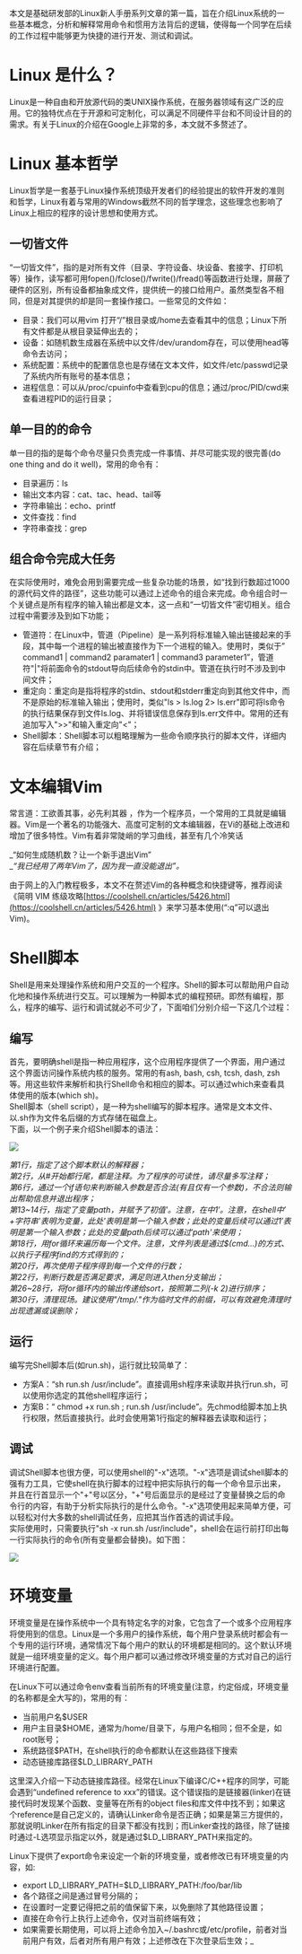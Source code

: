 本文是基础研发部的Linux新人手册系列文章的第一篇，旨在介绍Linux系统的一些基本概念，分析和解释常用命令和惯用方法背后的逻辑，使得每一个同学在后续的工作过程中能够更为快捷的进行开发、测试和调试。

# Linux 是什么？

Linux是一种自由和开放源代码的类UNIX操作系统，在服务器领域有这广泛的应用。它的独特优点在于开源和可定制化，可以满足不同硬件平台和不同设计目的的需求。有关于Linux的介绍在Google上非常的多，本文就不多赘述了。

# Linux 基本哲学

Linux哲学是一套基于Linux操作系统顶级开发者们的经验提出的软件开发的准则和哲学，Linux有着与常用的Windows截然不同的哲学理念，这些理念也影响了Linux上相应的程序的设计思想和使用方式。

## 一切皆文件

“一切皆文件”，指的是对所有文件（目录、字符设备、块设备、套接字、打印机等）操作，读写都可用fopen()/fclose()/fwrite()/fread()等函数进行处理，屏蔽了硬件的区别，所有设备都抽象成文件，提供统一的接口给用户。虽然类型各不相同，但是对其提供的却是同一套操作接口。一些常见的文件如：  
- 目录：我们可以用vim 打开“/”根目录或/home去查看其中的信息；Linux下所有文件都是从根目录延伸出去的；  
- 设备：如随机数生成器在系统中以文件/dev/urandom存在，可以使用head等命令去访问；  
- 系统配置：系统中的配置信息也是存储在文本文件，如文件/etc/passwd记录了系统内所有账号的基本信息；  
- 进程信息：可以从/proc/cpuinfo中查看到cpu的信息；通过/proc/PID/cwd来查看进程PID的运行目录；

## 单一目的的命令

单一目的指的是每个命令尽量只负责完成一件事情、并尽可能实现的很完善(do one thing and do it well)，常用的命令有：  
- 目录遍历：ls  
- 输出文本内容：cat、tac、head、tail等  
- 字符串输出：echo、printf  
- 文件查找：find  
- 字符串查找：grep

## 组合命令完成大任务

在实际使用时，难免会用到需要完成一些复杂功能的场景，如“找到行数超过1000的源代码文件的路径”，这些功能可以通过上述命令的组合来完成。命令组合时一个关键点是所有程序的输入输出都是文本，这一点和“一切皆文件”密切相关。组合过程中需要涉及到如下功能；  
- 管道符：在Linux中，管道（Pipeline）是一系列将标准输入输出链接起来的手段，其中每一个进程的输出被直接作为下一个进程的输入。使用时，类似于” command1 | command2 paramater1 | command3 parameter1”，管道符"|"将前面命令的stdout导向后续命令的stdin中。管道在执行时不涉及到中间文件；  
- 重定向：重定向是指将程序的stdin、stdout和stderr重定向到其他文件中，而不是原始的标准输入输出；使用时，类似"ls > ls.log 2> ls.err"即可将ls命令的执行结果保存到文件ls.log、并将错误信息保存到ls.err文件中。常用的还有追加写入">>"和输入重定向"<"；  
- Shell脚本：Shell脚本可以粗略理解为一些命令顺序执行的脚本文件，详细内容在后续章节有介绍；

# 文本编辑Vim

常言道：工欲善其事，必先利其器 ，作为一个程序员，一个常用的工具就是编辑器。Vim是一个著名的功能强大、高度可定制的文本编辑器，在Vi的基础上改进和增加了很多特性。Vim有着非常陡峭的学习曲线，甚至有几个冷笑话

_“如何生成随机数？让一个新手退出Vim”  
__“我已经用了两年Vim了，因为我一直没能退出”。_

由于网上的入门教程极多，本文不在赘述Vim的各种概念和快捷键等，推荐阅读《简明 VIM 练级攻略[https://coolshell.cn/articles/5426.html](https://coolshell.cn/articles/5426.html) 》来学习基本使用(“:q”可以退出Vim)。

# Shell脚本

Shell是用来处理操作系统和用户交互的一个程序。Shell的脚本可以帮助用户自动化地和操作系统进行交互。可以理解为一种脚本式的编程预研。即然有编程，那么，程序的编写、运行和调试就必不可少了，下面咱们分别介绍一下这几个过程：

## 编写

首先，要明确shell是指一种应用程序，这个应用程序提供了一个界面，用户通过这个界面访问操作系统内核的服务。常用的有ash, bash, csh, tcsh, dash, zsh等。用这些软件来解析和执行Shell命令和相应的脚本。可以通过which来查看具体使用的版本(which sh)。  
Shell脚本（shell script），是一种为shell编写的脚本程序。通常是文本文件、以.sh作为文件名后缀的方式存储在磁盘上。  
下面，以一个例子来介绍Shell脚本的语法：

![](https://intranetproxy.alipay.com/skylark/lark/0/2023/png/128606/1676513833801-e4bea00c-b1a5-4210-9f58-3b84c0cf8ccd.png)

_第1行，指定了这个脚本默认的解释器；_  
_第2行，从#开始都行尾，都是注释。为了程序的可读性，请尽量多写注释；_  
_第6行，通过一个if语句来判断输入参数是否合法(有且仅有一个参数)，不合法则输出帮助信息并退出程序；_  
_第13~14行，指定了变量path，并赋予了初值'。注意，在中1′。注意，在shell中′+字符串'表明为变量，此处'表明是第一个输入参数；此处的变量后续可以通过1′表明是第一个输入参数；此处的变量path后续可以通过′path'来使用；_  
_第18行，用for循环来遍历每一个文件。注意，文件列表是通过$(cmd…)的方式、以执行子程序find的方式得到的；_  
_第20行，再次使用子程序得到每一个文件的行数；_  
_第22行，判断行数是否满足要求，满足则进入then分支输出；_  
_第26~28行，将for循环内的输出传递给sort，按照第二列(-k 2)进行排序；_  
_第30行，清理现场。建议使用"/tmp/."作为临时文件的前缀，可以有效避免清理时出现遗漏或误删除；_

## 运行

编写完Shell脚本后(如run.sh)，运行就比较简单了：  
- 方案A：“sh run.sh /usr/include”。直接调用sh程序来读取并执行run.sh，可以使用你选定的其他shell程序运行；  
- 方案B：“ chmod +x run.sh ; run.sh /usr/include”。先chmod给脚本加上执行权限，然后直接执行。此时会使用第1行指定的解释器去读取和运行；

## 调试

调试Shell脚本也很方便，可以使用shell的"-x"选项。"-x"选项是调试shell脚本的强有力工具，它使shell在执行脚本的过程中把实际执行的每一个命令显示出来，并且在行首显示一个"+"号以区分，"+"号后面显示的是经过了变量替换之后的命令行的内容，有助于分析实际执行的是什么命令。"-x"选项使用起来简单方便，可以轻松对付大多数的shell调试任务，应把其当作首选的调试手段。  
实际使用时，只需要执行"sh -x run.sh /usr/include"，shell会在运行前打印出每一行实际执行的命令(所有变量都会替换)。如下图：

![](https://intranetproxy.alipay.com/skylark/lark/0/2023/png/128606/1676513919809-6a55fb3c-69ef-4bb0-9718-8de1c4f0516b.png)

# 环境变量

环境变量是在操作系统中一个具有特定名字的对象，它包含了一个或多个应用程序将使用到的信息。Linux是一个多用户的操作系统，每个用户登录系统时都会有一个专用的运行环境，通常情况下每个用户的默认的环境都是相同的。这个默认环境就是一组环境变量的定义。每个用户都可以通过修改环境变量的方式对自己的运行环境进行配置。

在Linux下可以通过命令env查看当前所有的环境变量(注意，约定俗成，环境变量的名称都是全大写的)，常用的有：

-   当前用户名$USER
-   用户主目录$HOME，通常为/home/目录下，与用户名相同；但不全是，如root账号；
-   系统路径$PATH，在shell执行的命令都默认在这些路径下搜索
-   动态链接库路径$LD_LIBRARY_PATH

这里深入介绍一下动态链接库路径。经常在Linux下编译C/C++程序的同学，可能会遇到“undefined reference to xxx”的错误。这个错误指的是链接器(linker)在链接代码时发现某个函数、变量等在所有的object files和库文件中找不到；如果这个reference是自己定义的，请确认Linker命令是否正确；如果是第三方提供的，那就说明Linker在所有指定的目录下都没有找到；而Linker查找的路径，除了链接时通过-L选项显示指定以外，就是通过$LD_LIBRARY_PATH来指定的。

  
Linux下提供了export命令来设定一个新的环境变量，或者修改已有环境变量的内容，如:

- export LD_LIBRARY_PATH=$LD_LIBRARY_PATH:/foo/bar/lib  
- 各个路径之间是通过冒号分隔的；  
- 在设置时一定要记得把之前的值保留下来，以免删除了其他路径设置；  
- 直接在命令行上执行上述命令，仅对当前终端有效；  
- 如果需要长期使用，可以将上述命令加入~/.bashrc或/etc/profile，前者对当前用户有效，后者对所有用户有效；上述修改在下次登录后生效；_